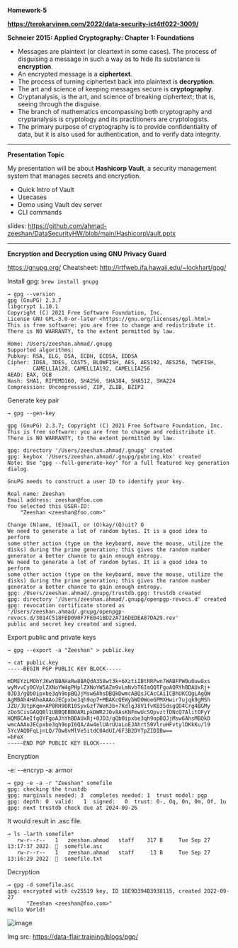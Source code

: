 **Homework-5**

**https://terokarvinen.com/2022/data-security-ict4tf022-3009/**

**Schneier 2015: Applied Cryptography: Chapter 1: Foundations**

- Messages are plaintext (or cleartext in some cases). The process of disguising a message in such a way as to hide its substance is **encryption**. 
- An encrypted message is a **ciphertext**. 
- The process of turning ciphertext back into plaintext is **decryption**. 
- The art and science of keeping messages secure is **cryptography**.
- Cryptanalysis, is the art, and science of breaking ciphertext; that is, seeing through the disguise.
- The branch of mathematics encompassing both cryptography and cryptanalysis is cryptology and its practitioners are cryptologists.
- The primary purpose of cryptography is to provide confidentiality of data, but it is also used for authentication, and to verify data integrity. 

---

**Presentation Topic**

My presentation will be about **Hashicorp Vault**, a security management system that manages secrets and encryption.

- Quick Intro of Vault
- Usecases
- Demo using Vault dev server
- CLI commands

slides: https://github.com/ahmad-zeeshan/DataSecurityHW/blob/main/HashicorpVault.pptx

---

**Encryption and Decryption using GNU Privacy Guard**

https://gnupg.org/
Cheatsheet: http://irtfweb.ifa.hawaii.edu/~lockhart/gpg/

Install gpg: `brew install gnupg`

```
→ gpg --version
gpg (GnuPG) 2.3.7
libgcrypt 1.10.1
Copyright (C) 2021 Free Software Foundation, Inc.
License GNU GPL-3.0-or-later <https://gnu.org/licenses/gpl.html>
This is free software: you are free to change and redistribute it.
There is NO WARRANTY, to the extent permitted by law.

Home: /Users/zeeshan.ahmad/.gnupg
Supported algorithms:
Pubkey: RSA, ELG, DSA, ECDH, ECDSA, EDDSA
Cipher: IDEA, 3DES, CAST5, BLOWFISH, AES, AES192, AES256, TWOFISH,
        CAMELLIA128, CAMELLIA192, CAMELLIA256
AEAD: EAX, OCB
Hash: SHA1, RIPEMD160, SHA256, SHA384, SHA512, SHA224
Compression: Uncompressed, ZIP, ZLIB, BZIP2
```
Generate key pair

```
→ gpg --gen-key

gpg (GnuPG) 2.3.7; Copyright (C) 2021 Free Software Foundation, Inc.
This is free software: you are free to change and redistribute it.
There is NO WARRANTY, to the extent permitted by law.

gpg: directory '/Users/zeeshan.ahmad/.gnupg' created
gpg: keybox '/Users/zeeshan.ahmad/.gnupg/pubring.kbx' created
Note: Use "gpg --full-generate-key" for a full featured key generation dialog.

GnuPG needs to construct a user ID to identify your key.

Real name: Zeeshan
Email address: zeeshan@foo.com
You selected this USER-ID:
    "Zeeshan <zeeshan@foo.com>"

Change (N)ame, (E)mail, or (O)kay/(Q)uit? O
We need to generate a lot of random bytes. It is a good idea to perform
some other action (type on the keyboard, move the mouse, utilize the
disks) during the prime generation; this gives the random number
generator a better chance to gain enough entropy.
We need to generate a lot of random bytes. It is a good idea to perform
some other action (type on the keyboard, move the mouse, utilize the
disks) during the prime generation; this gives the random number
generator a better chance to gain enough entropy.
gpg: /Users/zeeshan.ahmad/.gnupg/trustdb.gpg: trustdb created
gpg: directory '/Users/zeeshan.ahmad/.gnupg/openpgp-revocs.d' created
gpg: revocation certificate stored as '/Users/zeeshan.ahmad/.gnupg/openpgp-revocs.d/3014C518FED090F7FE041BD22A716DEDEA87DA29.rev'
public and secret key created and signed.
```
Export public and private keys

```
→ gpg --export -a "Zeeshan" > public.key

→ cat public.key
-----BEGIN PGP PUBLIC KEY BLOCK-----

mDMEYzLMOhYJKwYBBAHaRw8BAQdA358wt3k+6XztiIBtRRPwn7WABFPW0u0uw8xs
wyMvvCy0GVplZXNoYW4gPHplZXNoYW5AZm9vLmNvbT6ImQQTFgoAQRYhBDAUxRj+
0JD3/gQb0ipxbe3qh9opBQJjMsw6AhsDBQkDwmcABQsJCAcCAiICBhUKCQgLAgQW
AgMBAh4HAheAAAoJECpxbe3qh9op7+MBAKcQEWybWD0WoeGPMXHwir7ujqk9gMSh
JZU/JUtpKqm+AP0RH90R10SyxGzf7WeK3b+7KdlgJ8V1fvKB35dsgQD4Crg4BGMy
zDoSCisGAQQBl1UBBQEBB0ARLpkDWR2J0v8AsKNFmwUcSOpvztfDNcQ7AlitOFyY
HQMBCAeIfgQYFgoAJhYhBDAUxRj+0JD3/gQb0ipxbe3qh9opBQJjMsw6AhsMBQkD
wmcAAAoJECpxbe3qh9opI6QA/Aw4elUArUUaLoEJAhrt50VlruHFvtylDKkKu/l9
5YcVAQDFqLjnLQ/7Ow8vMlVe5itdC0AdUI/6F3B2DYTpZIDIBw==
=bFeX
-----END PGP PUBLIC KEY BLOCK-----

```
Encryption

-e: --encryp
-a: armor

```
→ gpg -e -a -r "Zeeshan" somefile
gpg: checking the trustdb
gpg: marginals needed: 3  completes needed: 1  trust model: pgp
gpg: depth: 0  valid:   1  signed:   0  trust: 0-, 0q, 0n, 0m, 0f, 1u
gpg: next trustdb check due at 2024-09-26
```

It would result in .asc file.

```
→ ls -larth somefile*
   rw-r--r--   1   zeeshan.ahmad   staff    317 B     Tue Sep 27 13:17:37 2022    somefile.asc
   rw-r--r--   1   zeeshan.ahmad   staff     13 B     Tue Sep 27 13:16:29 2022    somefile.txt
```

Decryption

```
→ gpg -d somefile.asc
gpg: encrypted with cv25519 key, ID 18E9D394B3938115, created 2022-09-27
      "Zeeshan <zeeshan@foo.com>"
Hello World!

```


![image](https://user-images.githubusercontent.com/46978244/192502866-f7c25c7a-7710-4388-b142-532813279997.png)

Img src: https://data-flair.training/blogs/pgp/

